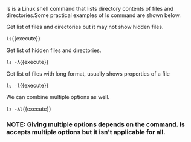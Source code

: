 
ls is a Linux shell command that lists directory contents of files and directories.Some practical examples of ls command are shown below.

Get list of files and directories but it may not show hidden files.

`ls`{{execute}} 

Get list of hidden files and directories.

`ls -A`{{execute}}

Get list of files with long format, usually shows properties of a file

`ls -l`{{execute}} 

 We can combine multiple options as well.

`ls -Al`{{execute}}

### NOTE: Giving multiple options depends on the command. ls accepts multiple options but it isn't applicable for all.